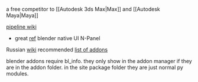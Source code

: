 a free competitor to [[Autodesk 3ds Max|Max]] and [[Autodesk Maya|Maya]]

[pipeline wiki](https://github.com/paulgolter/blender-pipeline-integration#community)

- great [ref](https://blender.stackexchange.com/questions/30444/create-an-interface-which-is-similar-to-the-material-list-box) blender native UI N-Panel

Russian [wiki](https://github.com/jafdett/BlenderFAQ)
recommended [list of addons](https://github.com/Epicrex/3DArtistsHandbookAddonEdition/wiki/Blender-Addons-List) 

blender addons require bl_info.
they only show in the addon manager if they are in the addon folder. in the site package folder they are just normal py modules.